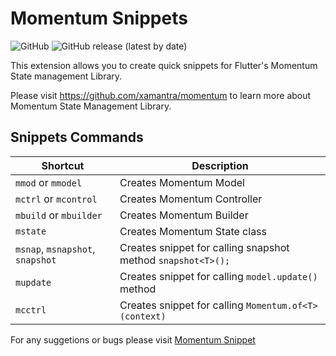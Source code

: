 # Momentum Snippets

![GitHub](https://img.shields.io/github/license/SaurabhSM/momentum-snippets) ![GitHub release (latest by date)](https://img.shields.io/github/v/release/SaurabhSM/momentum-snippets)

This extension allows you to create quick snippets for Flutter's Momentum State management Library.

Please visit https://github.com/xamantra/momentum to learn more about Momentum State Management Library.

## Snippets Commands

| Shortcut                         | Description                                                  |
| -------------------------------- | ------------------------------------------------------------ |
| `mmod` or `mmodel`               | Creates Momentum Model                                       |
| `mctrl` or `mcontrol`            | Creates Momentum Controller                                  |
| `mbuild` or `mbuilder`           | Creates Momentum Builder                                     |
| `mstate`                         | Creates Momentum State class                                 |
| `msnap`, `msnapshot`, `snapshot` | Creates snippet for calling snapshot method `snapshot<T>();` |
| `mupdate`                        | Creates snippet for calling `model.update()` method          |
| `mcctrl`                         | Creates snippet for calling `Momentum.of<T>(context)`        |

For any suggetions or bugs please visit [Momentum Snippet](https://github.com/SaurabhSM/momentum-snippets)
